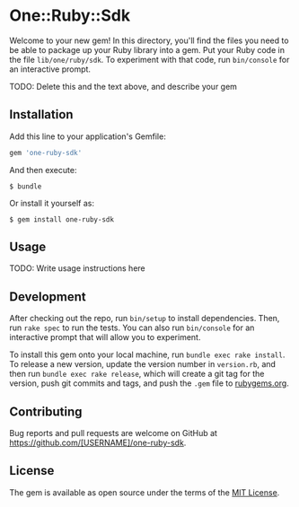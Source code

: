 # One::Ruby::Sdk

Welcome to your new gem! In this directory, you'll find the files you need to be able to package up your Ruby library into a gem. Put your Ruby code in the file `lib/one/ruby/sdk`. To experiment with that code, run `bin/console` for an interactive prompt.

TODO: Delete this and the text above, and describe your gem

## Installation

Add this line to your application's Gemfile:

```ruby
gem 'one-ruby-sdk'
```

And then execute:

    $ bundle

Or install it yourself as:

    $ gem install one-ruby-sdk

## Usage

TODO: Write usage instructions here

## Development

After checking out the repo, run `bin/setup` to install dependencies. Then, run `rake spec` to run the tests. You can also run `bin/console` for an interactive prompt that will allow you to experiment.

To install this gem onto your local machine, run `bundle exec rake install`. To release a new version, update the version number in `version.rb`, and then run `bundle exec rake release`, which will create a git tag for the version, push git commits and tags, and push the `.gem` file to [rubygems.org](https://rubygems.org).

## Contributing

Bug reports and pull requests are welcome on GitHub at https://github.com/[USERNAME]/one-ruby-sdk.

## License

The gem is available as open source under the terms of the [MIT License](https://opensource.org/licenses/MIT).
